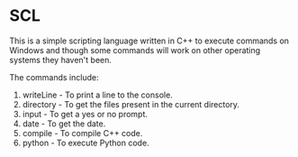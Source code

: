# SCL
This is a simple scripting language written in C++ to execute commands on Windows and though some commands will work on other operating systems they haven't been.

The commands include:
1. writeLine - To print a line to the console.
2. directory - To get the files present in the current directory.
3. input     - To get a yes or no prompt.
4. date      - To get the date.
5. compile   - To compile C++ code.
6. python    - To execute Python code.
